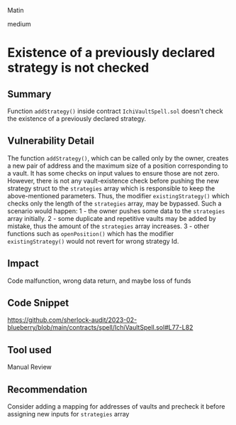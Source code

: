 Matin

medium

# Existence of a previously declared strategy is not checked

## Summary
Function ```addStrategy()``` inside contract ```IchiVaultSpell.sol``` doesn't check the existence of a previously declared strategy.
## Vulnerability Detail
The function ```addStrategy()```, which can be called only by the owner, creates a new pair of address and the maximum size of a position corresponding to a vault. It has some checks on input values to ensure those are not zero. However, there is not any vault-existence check before pushing the new strategy struct to the ```strategies``` array which is responsible to keep the above-mentioned parameters. Thus, the modifier ```existingStrategy()``` which checks only the length of the ```strategies``` array, may be bypassed.
Such a scenario would happen:
1 - the owner pushes some data to the ```strategies``` array initially.
2 - some duplicate and repetitive vaults may be added by mistake, thus the amount of the ```strategies``` array increases.
3 - other functions such as ```openPosition()``` which has the modifier ```existingStrategy()``` would not revert for wrong strategy Id.

## Impact
Code malfunction, wrong data return, and maybe loss of funds
## Code Snippet
https://github.com/sherlock-audit/2023-02-blueberry/blob/main/contracts/spell/IchiVaultSpell.sol#L77-L82
## Tool used

Manual Review

## Recommendation
Consider adding a mapping for addresses of vaults and precheck it before assigning new inputs for  ```strategies``` array